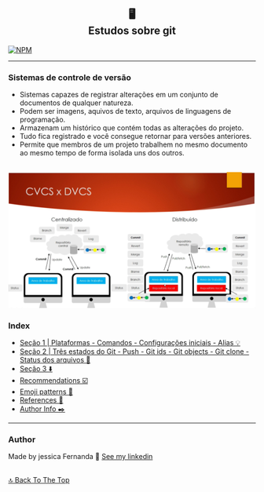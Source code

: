 <h2 align="center" >
	🖥️ <br>Estudos sobre git
 </h2>

  [![NPM](https://img.shields.io/npm/l/react)](https://github.com/nandajfa/estudo_git/blob/main/LICENSE)

---

### Sistemas de controle de versão

* Sistemas capazes de registrar alterações em um conjunto de documentos de qualquer natureza.
* Podem ser imagens, aquivos de texto, arquivos de linguagens de programação.
* Armazenam um histórico que contém todas as alterações do projeto.
* Tudo fica registrado e você consegue retornar para versões anteriores.
* Permite que membros de um projeto trabalhem no mesmo documento ao mesmo tempo de forma isolada uns dos outros.

<br>
 <img  src="/img/ce.png" alt="CVCxDVD">

### Index

- [Seção 1 | Plataformas - Comandos - Configurações iniciais - Alias 💡](https://github.com/nandajfa/estudo_git/blob/main/secao1.md)
- [Seção 2 | Três estados do Git - Push - Git ids - Git objects - Git clone - Status dos arquivos 📝](https://github.com/nandajfa/estudo_git/blob/main/secao2.md)
- [Seção 3 ⬇️ ](https://github.com/nandajfa/estudo_git/blob/main/secao3.md)
- [Recommendations ☑️](#recommendations)
- [Emoji patterns 📍](#emoji-patterns)
- [References 🔗](#references)
- [Author Info  ✒️](#author)

---

 ### Author

Made by jessica Fernanda 👋 [See my linkedin](https://www.linkedin.com/in/jessica-fernanda-106651205)


<br>[🔝 Back To The Top](#estudos-sobre-git-) <br>